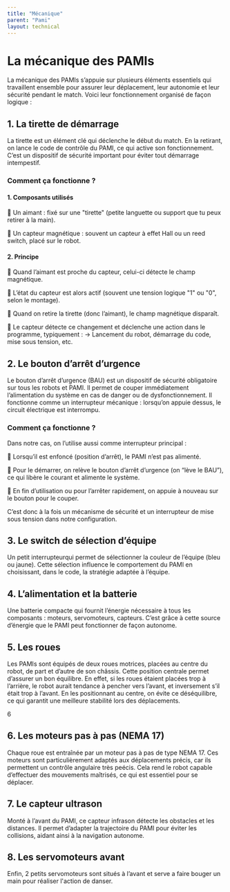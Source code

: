 ```yaml
---
title: "Mécanique"
parent: "Pami"
layout: technical
---
```


# La mécanique des PAMIs

La mécanique des PAMIs s’appuie sur plusieurs éléments essentiels qui travaillent ensemble pour assurer leur déplacement, leur autonomie et leur sécurité pendant le match. Voici leur fonctionnement organisé de façon logique :

## 1. La tirette de démarrage
La tirette est un élément clé qui déclenche le début du match. En la retirant, on lance le code de contrôle du PAMI, ce qui active son fonctionnement. C’est un dispositif de sécurité important pour éviter tout démarrage intempestif.
 

### Comment ça fonctionne ?

#### 1. Composants utilisés
🔹 Un aimant : fixé sur une "tirette" (petite languette ou support que tu peux retirer à la main).


🔹 Un capteur magnétique : souvent un capteur à effet Hall ou un reed switch, placé sur le robot.


#### 2. Principe
🔹 Quand l’aimant est proche du capteur, celui-ci détecte le champ magnétique.


🔹 L’état du capteur est alors actif (souvent une tension logique "1" ou "0", selon le montage).


🔹 Quand on retire la tirette (donc l’aimant), le champ magnétique disparaît.


🔹 Le capteur détecte ce changement et déclenche une action dans le programme, typiquement :
 → Lancement du robot, démarrage du code, mise sous tension, etc.


## 2. Le bouton d’arrêt d’urgence
Le bouton d’arrêt d’urgence (BAU) est un dispositif de sécurité obligatoire sur tous les robots et PAMI. Il permet de couper immédiatement l’alimentation du système en cas de danger ou de dysfonctionnement. Il fonctionne comme un interrupteur mécanique : lorsqu’on appuie dessus, le circuit électrique est interrompu.

### Comment ça fonctionne ?
Dans notre cas, on l’utilise aussi comme interrupteur principal :

🔹 Lorsqu’il est enfoncé (position d’arrêt), le PAMI n’est pas alimenté.


🔹 Pour le démarrer, on relève le bouton d’arrêt d’urgence (on “lève le BAU”), ce qui libère le courant et alimente le système.


🔹 En fin d’utilisation ou pour l’arrêter rapidement, on appuie à nouveau sur le bouton pour le couper.


C’est donc à la fois un mécanisme de sécurité et un interrupteur de mise sous tension dans notre configuration.

## 3. Le switch de sélection d’équipe
Un petit interrupteurqui  permet de sélectionner la couleur de l’équipe (bleu ou jaune). Cette sélection influence le comportement du PAMI en choisissant, dans le code, la stratégie adaptée à l’équipe.

## 4. L’alimentation et la batterie
Une batterie compacte qui fournit l’énergie nécessaire à tous les composants : moteurs, servomoteurs, capteurs. C’est grâce à cette source d’énergie que le PAMI peut fonctionner de façon autonome.

## 5. Les roues
Les PAMIs sont équipés de deux roues motrices, placées au centre du robot, de part et d’autre de son châssis. Cette position centrale permet d’assurer un bon équilibre.
En effet, si les roues étaient placées trop à l’arrière, le robot aurait tendance à pencher vers l’avant, et inversement s’il était trop à l’avant. En les positionnant au centre, on évite ce déséquilibre, ce qui garantit une meilleure stabilité lors des déplacements.

<model-viewer alt="PAMI" src="./FichiersGLTF/roue.glb" ar style="width:80%; height:400px" shadow-intensity="1" camera-controls min-field-of-view="2deg"></model-viewer>
6
## 6. Les moteurs pas à pas (NEMA 17)
Chaque roue est entraînée par un moteur pas à pas de type NEMA 17. Ces moteurs sont particulièrement adaptés aux déplacements précis, car ils permettent un contrôle angulaire très peécis. Cela rend le robot capable d’effectuer des mouvements maîtrisés, ce qui est essentiel pour se déplacer.

<model-viewer alt="PAMI" src="./FichiersGLTF/moteur.gltf" ar style="width:80%; height:400px" shadow-intensity="1" camera-controls min-field-of-view="2deg"></model-viewer>

## 7. Le capteur ultrason
Monté à l’avant du PAMI, ce capteur infrason détecte les obstacles et les distances. Il permet d’adapter la trajectoire du PAMI pour éviter les collisions, aidant ainsi à la navigation autonome.

## 8. Les servomoteurs avant
Enfin, 2 petits servomoteurs sont situés à l’avant et serve a faire bouger un main pour réaliser l'action de danser.

